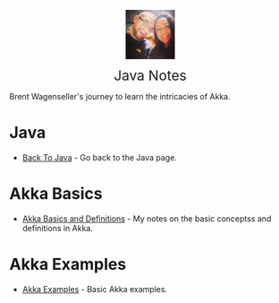 <img
    src="./images/BrentAndMandi.jpg"
    width="88"
    style="display: block; width: 88px; margin: auto; margin-bottom: 1em"
/><span style="display: block; text-align: center; font-size: 1.75em;"> Java Notes </span>

Brent Wagenseller's journey to learn the intricacies of Akka.

# Java
- [Back To Java](/learn_to_code/java/) - Go back to the Java page.

# Akka Basics
- [Akka Basics and Definitions](/learn_to_code/java/akka/akka_basics) - My notes on the basic conceptss and definitions in Akka. 

# Akka Examples
- [Akka Examples](/learn_to_code/java/akka/akka_basic_examples) - Basic Akka examples. 
